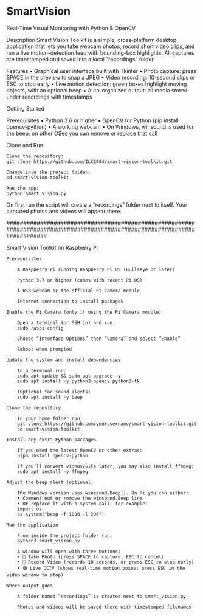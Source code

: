 # SmartVision

Real-Time Visual Monitoring with Python & OpenCV 

Description
Smart Vision Toolkit is a simple, cross-platform desktop application that lets you take webcam photos, record short video clips, and run a live motion-detection feed with bounding-box highlights. All captures are timestamped and saved into a local “recordings” folder.

Features
• Graphical user interface built with Tkinter
• Photo capture: press SPACE in the preview to snap a JPEG
• Video recording: 10-second clips or ESC to stop early
• Live motion detection: green boxes highlight moving objects, with an optional beep
• Auto-organized output: all media stored under recordings with timestamps

Getting Started

Prerequisites
• Python 3.6 or higher
• OpenCV for Python (pip install opencv-python)
• A working webcam
• On Windows, winsound is used for the beep; on other OSes you can remove or replace that call

Clone and Run

    Clone the repository:
    git clone https://github.com/ILC2004/smart-vision-toolkit.git

    Change into the project folder:
    cd smart-vision-toolkit

    Run the app:
    python smart_vision.py

On first run the script will create a “recordings” folder next to itself. Your captured photos and videos will appear there.

############################################################################################################################

Smart Vision Toolkit on Raspberry Pi

    Prerequisites

        A Raspberry Pi running Raspberry Pi OS (Bullseye or later)

        Python 3.7 or higher (comes with recent Pi OS)

        A USB webcam or the official Pi Camera module

        Internet connection to install packages

    Enable the Pi Camera (only if using the Pi Camera module)

        Open a terminal (or SSH in) and run:
        sudo raspi-config

        Choose “Interface Options” then “Camera” and select “Enable”

        Reboot when prompted

    Update the system and install dependencies

        In a terminal run:
        sudo apt update && sudo apt upgrade -y
        sudo apt install -y python3-opencv python3-tk

        (Optional for sound alerts)
        sudo apt install -y beep

    Clone the repository

        In your home folder run:
        git clone https://github.com/yourusername/smart-vision-toolkit.git
        cd smart-vision-toolkit

    Install any extra Python packages

        If you need the latest OpenCV or other extras:
        pip3 install opencv-python

        If you’ll convert videos/GIFs later, you may also install ffmpeg:
        sudo apt install -y ffmpeg

    Adjust the beep alert (optional)

        The Windows version uses winsound.Beep(). On Pi you can either:
        • Comment out or remove the winsound.Beep line
        • Or replace it with a system call, for example:
        import os
        os.system("beep -f 1000 -l 200")

    Run the application

        From inside the project folder run:
        python3 smart_vision.py

        A window will open with three buttons:
        • 📸 Take Photo (press SPACE to capture, ESC to cancel)
        • 🎥 Record Video (records 10 seconds, or press ESC to stop early)
        • 🟢 Live CCTV (shows real-time motion boxes; press ESC in the video window to stop)

    Where output goes

        A folder named “recordings” is created next to smart_vision.py

        Photos and videos will be saved there with timestamped filenames
